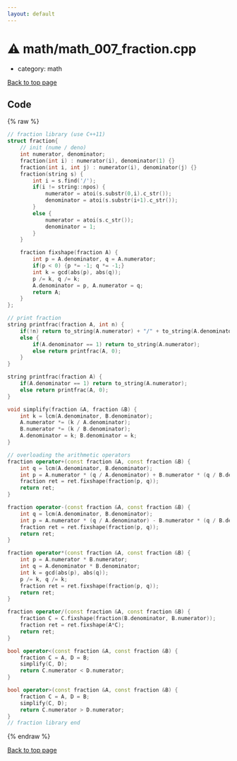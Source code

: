 ```yaml
---
layout: default
---
```


<!-- mathjax config similar to math.stackexchange -->
<script type="text/javascript" async
  src="https://cdnjs.cloudflare.com/ajax/libs/mathjax/2.7.5/MathJax.js?config=TeX-MML-AM_CHTML">
</script>
<script type="text/x-mathjax-config">
  MathJax.Hub.Config({
    TeX: { equationNumbers: { autoNumber: "AMS" }},
    tex2jax: {
      inlineMath: [ ['$','$'] ],
      processEscapes: true
    },
    "HTML-CSS": { matchFontHeight: false },
    displayAlign: "left",
    displayIndent: "2em"
  });
</script>

<script type="text/javascript" src="https://cdnjs.cloudflare.com/ajax/libs/jquery/3.4.1/jquery.min.js"></script>
<script src="https://cdn.jsdelivr.net/npm/jquery-balloon-js@1.1.2/jquery.balloon.min.js" integrity="sha256-ZEYs9VrgAeNuPvs15E39OsyOJaIkXEEt10fzxJ20+2I=" crossorigin="anonymous"></script>
<script type="text/javascript" src="../../assets/js/copy-button.js"></script>
<link rel="stylesheet" href="../../assets/css/copy-button.css" />


# :warning: math/math_007_fraction.cpp
* category: math


[Back to top page](../../index.html)



## Code
{% raw %}
```cpp
// fraction library (use C++11)
struct fraction{
    // init (nume / deno)
    int numerator, denominator;
    fraction(int i) : numerator(i), denominator(1) {}
    fraction(int i, int j) : numerator(i), denominator(j) {}
    fraction(string s) {
        int i = s.find('/');
        if(i != string::npos) {
            numerator = atoi(s.substr(0,i).c_str());
            denominator = atoi(s.substr(i+1).c_str());
        }
        else {
            numerator = atoi(s.c_str());
            denominator = 1;
        }
    }

    fraction fixshape(fraction A) {
        int p = A.denominator, q = A.numerator;
        if(p < 0) {p *= -1; q *= -1;}
        int k = gcd(abs(p), abs(q));
        p /= k, q /= k;
        A.denominator = p, A.numerator = q;
        return A;
    }
};

// print fraction
string printfrac(fraction A, int n) {
    if(!n) return to_string(A.numerator) + "/" + to_string(A.denominator);
    else {
        if(A.denominator == 1) return to_string(A.numerator);
        else return printfrac(A, 0);
    }
}

string printfrac(fraction A) {
    if(A.denominator == 1) return to_string(A.numerator);
    else return printfrac(A, 0);
}

void simplify(fraction &A, fraction &B) {
    int k = lcm(A.denominator, B.denominator);
    A.numerator *= (k / A.denominator);
    B.numerator *= (k / B.denominator);
    A.denominator = k; B.denominator = k;
}

// overloading the arithmetic operators
fraction operator+(const fraction &A, const fraction &B) {
    int q = lcm(A.denominator, B.denominator);
    int p = A.numerator * (q / A.denominator) + B.numerator * (q / B.denominator);
    fraction ret = ret.fixshape(fraction(p, q));
    return ret;
}

fraction operator-(const fraction &A, const fraction &B) {
    int q = lcm(A.denominator, B.denominator);
    int p = A.numerator * (q / A.denominator) - B.numerator * (q / B.denominator);
    fraction ret = ret.fixshape(fraction(p, q));
    return ret;
}

fraction operator*(const fraction &A, const fraction &B) {
    int p = A.numerator * B.numerator;
    int q = A.denominator * B.denominator;
    int k = gcd(abs(p), abs(q));
    p /= k, q /= k;
    fraction ret = ret.fixshape(fraction(p, q));
    return ret;
}

fraction operator/(const fraction &A, const fraction &B) {
    fraction C = C.fixshape(fraction(B.denominator, B.numerator));
    fraction ret = ret.fixshape(A*C);
    return ret;
}

bool operator<(const fraction &A, const fraction &B) {
    fraction C = A, D = B;
    simplify(C, D);
    return C.numerator < D.numerator;
}

bool operator>(const fraction &A, const fraction &B) {
    fraction C = A, D = B;
    simplify(C, D);
    return C.numerator > D.numerator;
}
// fraction library end
```
{% endraw %}

[Back to top page](../../index.html)

